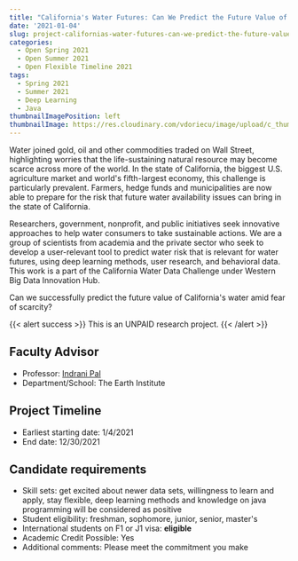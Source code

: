 ```yaml
---
title: "California's Water Futures: Can We Predict the Future Value of California's Water Amid Fear of Scarcity?"
date: '2021-01-04'
slug: project-californias-water-futures-can-we-predict-the-future-value-of-californias-water-amid-fear-of-scarcity
categories:
  - Open Spring 2021
  - Open Summer 2021
  - Open Flexible Timeline 2021
tags:
  - Spring 2021
  - Summer 2021
  - Deep Learning
  - Java
thumbnailImagePosition: left
thumbnailImage: https://res.cloudinary.com/vdoriecu/image/upload/c_thumb,w_200,g_face/v1610724804/river2_xzroof.png
---
```

Water joined gold, oil and other commodities traded on Wall Street, highlighting worries that the life-sustaining natural resource may become scarce across more of the world. In the state of California, the biggest U.S. agriculture market and world's fifth-largest economy, this challenge is particularly prevalent. Farmers, hedge funds and municipalities are now able to prepare for the risk that future water availability issues can bring in the state of California. 

<!--more-->

Researchers, government, nonprofit, and public initiatives seek innovative approaches to help water consumers to take sustainable actions. We are a group of scientists from academia and the private sector who seek to develop a user-relevant tool to predict water risk that is relevant for water futures, using deep learning methods, user research, and behavioral data. This work is a part of the California Water Data Challenge under Western Big Data Innovation Hub. 

Can we successfully predict the future value of California's water amid fear of scarcity?

{{< alert success >}}
This is an UNPAID research project.
{{< /alert >}}

## Faculty Advisor
+ Professor: [Indrani Pal](https://www.earth.columbia.edu/users/profile/indrani-pal)
+ Department/School: The Earth Institute 

## Project Timeline
+ Earliest starting date: 1/4/2021
+ End date: 12/30/2021

## Candidate requirements
+ Skill sets: get excited about newer data sets, willingness to learn and apply, stay flexible, deep learning methods and knowledge on java programming will be considered as positive
+ Student eligibility: freshman, sophomore, junior, senior, master's
+ International students on F1 or J1 visa: **eligible**
+ Academic Credit Possible: Yes
+ Additional comments: Please meet the commitment you make

